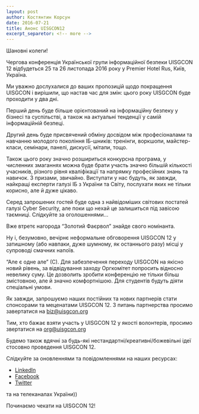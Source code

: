 ```yaml
---
layout: post
author: Костянтин Корсун
date: 2016-07-21
title: Анонс UISGCON12
excerpt_separetor: <!-- more -->
---
```


Шановні колеги!

Чергова конференція Української групи інформаційної безпеки UISGCON 12 відбудеться 25 та 26 листопада 2016 року у Premier Hotel Rus, Київ, Україна.
<!-- more -->

Ми уважно дослухалися до ваших пропозицій щодо покращення UISGCON і вирішили, що настав час для змін: цього року UISGCON буде проходити у два дні.

Перший день буде більше орієнтований на інформаційну безпеку у бізнесі та суспільстві, а також на актуальні тенденції у самій інформаційній безпеці. 

Другий день буде присвячений обміну досвідом між професіоналами та навчанню молодого покоління ІБ-шників: тренінги, воркшопи, майстер-класи, семінари, панелі, дискусії, мітапи, тощо.

Також цього року значно розшириться конкурсна програма, у численних змаганнях можна буде брати участь значно більшій кількості учасників, різного рівня кваліфікації та напрямку професійних знань та навичок. З призами, звичайно.
Виступати у нас будуть, як завжди, найкращі експерти галузі ІБ з України та Світу, послухати яких не тільки корисно, але й дуже цікаво.

Серед запрошених гостей буде одна з найвідоміших світових постатей галузі Cyber Security, але поки що нехай це залишиться під завісою таємниці. Слідкуйте за оголошеннями...

Вже втретє нагорода “Золотий Фаєрвол” знайде свого номінанта.

Ну і, безумовно, вечірнє неформальне обговорення UISGCON 12 у затишному (або навпаки, дуже шумному, як останнього разу) місці у супроводі смачних напоїв.

“Але є одне але” (С). Для забезпечення переходу UISGCON на якісно новий рівень, за відвідування заходу Оргкомітет попросить відносно невелику суму. Це дозволить зробити конференцію не тільки більш змістовною, але й значно комфортнішою. Для студентів будуть діяти спеціальні умови.

Як завжди, запрошуємо наших постійних та нових партнерів стати спонсорами та меценатами UISGCON 12. З питань партнерства просимо завертатися на biz@uisgcon.org

Тим, хто бажає взяти участь у UISGCON 12 у якості волонтерів, просимо звертатися на org@uisgcon.org

Будемо також вдячні за будь-які нестандартні/креативні/божевільні ідеї стосовно проведення UISGCON 12.

Слідкуйте за оновленнями та повідомленнями на наших ресурсах:

* [LinkedIn](https://www.linkedin.com/groups/4580558)
* [Facebook](https://www.facebook.com/ngouisg/)
* [Twitter](https://twitter.com/ngouisg)

та на телеканалах України))

Починаємо чекати на UISGCON 12!